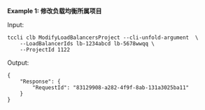 **Example 1: 修改负载均衡所属项目**



Input: 

```
tccli clb ModifyLoadBalancersProject --cli-unfold-argument  \
    --LoadBalancerIds lb-1234abcd lb-5678wwqq \
    --ProjectId 1122
```

Output: 
```
{
    "Response": {
        "RequestId": "83129908-a282-4f9f-8ab-131a3025ba11"
    }
}
```

